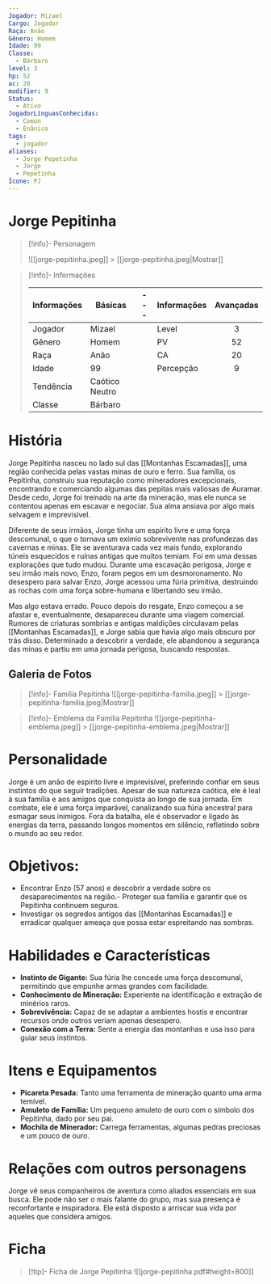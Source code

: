 ```yaml
---
Jogador: Mizael
Cargo: Jogador
Raça: Anão
Gênero: Homem
Idade: 99
Classe:
  - Bárbaro
level: 3
hp: 52
ac: 20
modifier: 9
Status:
  - Ativo
JogadorLínguasConhecidas:
  - Comun
  - Enânico
tags:
  - jogador
aliases:
  - Jorge Pepetinha
  - Jorge
  - Pepetinha
Ícone: PJ
---
```


# Jorge Pepitinha

> [!info]- Personagem
>
> ![[jorge-pepitinha.jpeg]] > [[jorge-pepitinha.jpeg|Mostrar]]

> [!info]- Informações
>
> | Informações | Básicas        | --- | Informações | Avançadas |
> | ----------- | -------------- | --- | ----------- | :-------: |
> | Jogador     | Mizael         |     | Level       |     3     |
> | Gênero      | Homem          |     | PV          |    52     |
> | Raça        | Anão           |     | CA          |    20     |
> | Idade       | 99             |     | Percepção   |     9     |
> | Tendência   | Caótico Neutro |     |             |           |
> | Classe      | Bárbaro        |     |             |           |

# História

Jorge Pepitinha nasceu no lado sul das [[Montanhas Escamadas]], uma região conhecida pelas vastas minas de ouro e ferro. Sua família, os Pepitinha, construiu sua reputação como mineradores excepcionais, encontrando e comerciando algumas das pepitas mais valiosas de Auramar. Desde cedo, Jorge foi treinado na arte da mineração, mas ele nunca se contentou apenas em escavar e negociar. Sua alma ansiava por algo mais selvagem e imprevisível.

Diferente de seus irmãos, Jorge tinha um espírito livre e uma força descomunal, o que o tornava um exímio sobrevivente nas profundezas das cavernas e minas. Ele se aventurava cada vez mais fundo, explorando túneis esquecidos e ruínas antigas que muitos temiam. Foi em uma dessas explorações que tudo mudou. Durante uma escavação perigosa, Jorge e seu irmão mais novo, Enzo, foram pegos em um desmoronamento. No desespero para salvar Enzo, Jorge acessou uma fúria primitiva, destruindo as rochas com uma força sobre-humana e libertando seu irmão.

Mas algo estava errado. Pouco depois do resgate, Enzo começou a se afastar e, eventualmente, desapareceu durante uma viagem comercial. Rumores de criaturas sombrias e antigas maldições circulavam pelas [[Montanhas Escamadas]], e Jorge sabia que havia algo mais obscuro por trás disso. Determinado a descobrir a verdade, ele abandonou a segurança das minas e partiu em uma jornada perigosa, buscando respostas.

## Galeria de Fotos

> [!info]- Família Pepitinha
> ![[jorge-pepitinha-familia.jpeg]] > [[jorge-pepitinha-familia.jpeg|Mostrar]]

> [!info]- Emblema da Família Pepitinha
> ![[jorge-pepitinha-emblema.jpeg]] > [[jorge-pepitinha-emblema.jpeg|Mostrar]]

# Personalidade

Jorge é um anão de espírito livre e imprevisível, preferindo confiar em seus instintos do que seguir tradições. Apesar de sua natureza caótica, ele é leal à sua família e aos amigos que conquista ao longo de sua jornada. Em combate, ele é uma força imparável, canalizando sua fúria ancestral para esmagar seus inimigos. Fora da batalha, ele é observador e ligado às energias da terra, passando longos momentos em silêncio, refletindo sobre o mundo ao seu redor.

# Objetivos:

- Encontrar Enzo (57 anos) e descobrir a verdade sobre os desaparecimentos na região.- Proteger sua família e garantir que os Pepitinha continuem seguros.
- Investigar os segredos antigos das [[Montanhas Escamadas]] e erradicar qualquer ameaça que possa estar espreitando nas sombras.

# Habilidades e Características

- **Instinto de Gigante:** Sua fúria lhe concede uma força descomunal, permitindo que empunhe armas grandes com facilidade.
- **Conhecimento de Mineração:** Experiente na identificação e extração de minérios raros.
- **Sobrevivência:** Capaz de se adaptar a ambientes hostis e encontrar recursos onde outros veriam apenas desespero.
- **Conexão com a Terra:** Sente a energia das montanhas e usa isso para guiar seus instintos.

# Itens e Equipamentos

- **Picareta Pesada:** Tanto uma ferramenta de mineração quanto uma arma temível.
- **Amuleto de Família:** Um pequeno amuleto de ouro com o símbolo dos Pepitinha, dado por seu pai.
- **Mochila de Minerador:** Carrega ferramentas, algumas pedras preciosas e um pouco de ouro.

# Relações com outros personagens

Jorge vê seus companheiros de aventura como aliados essenciais em sua busca. Ele pode não ser o mais falante do grupo, mas sua presença é reconfortante e inspiradora. Ele está disposto a arriscar sua vida por aqueles que considera amigos.

# Ficha

> [!tip]- Ficha de Jorge Pepitinha
> ![[jorge-pepitinha.pdf#height=800]]
